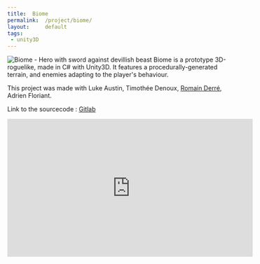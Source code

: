 ```yaml
---
title:  Biome
permalink:  /project/biome/
layout:     default
tags:
 - unity3D
---
```


![Biome - Hero with sword against devillish beast](/assets/img/projects/biome/biome-image-representative.png)
Biome is a prototype 3D-roguelike, made in C# with Unity3D.
It features a procedurally-generated terrain, and enemies adapting to the player's behaviour.

This project was made with Luke Austin, Timothée Denoux, [Romain Derré](https://github.com/Rom-s), Adrien Floriant.


Link to the sourcecode : [Gitlab](https://gitlab.com/Atchoom/biome)

<iframe width="560" height="315" src="https://www.youtube.com/embed/RRjrrGLzHUc" frameborder="0" allow="accelerometer; autoplay; encrypted-media; gyroscope; picture-in-picture" allowfullscreen></iframe>
